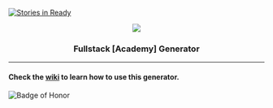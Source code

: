 [![Stories in Ready](https://badge.waffle.io/JonatanS/airazon.png?label=ready&title=Ready)](https://waffle.io/JonatanS/airazon)
<p align="center"><img src="https://jlau-bucket-1.s3.amazonaws.com/uploads/topic/image/42/fullstack.png" /></p>

<h3 align="center">Fullstack [Academy] Generator</h3>

---

#### Check the [wiki](https://github.com/FullstackAcademy/fsg/wiki/Getting-Started) to learn how to use this generator.

![Badge of Honor](https://img.shields.io/badge/Built%20at-Fullstack%20Academy-green.svg?style=flat-square)
